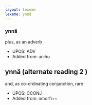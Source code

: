 ```yaml
---
layout: lexeme
lexeme: ynnä
---
```


###  ynnä

plus, as an adverb
* UPOS:  ADV
* Added from:  unihu


## ynnä (alternate reading 2 )

and, as co-ordinating conjunction, rare
* UPOS:  CCONJ
* Added from:  omorfi++

